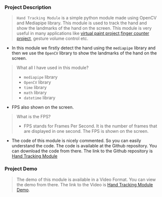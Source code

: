 ### Project Description

> `Hand Tracking Module` is a simple python module made using OpenCV and Mediapipe library. This module is used to track the hand and show the landmarks of the hand on the screen. This module is very useful in many applications like [virtual paint project](https://github.com/mnk17arts/myPython/tree/main/opencv/virtual-paint-project),[finger counter project](https://github.com/mnk17arts/myPython/tree/main/opencv/finger-counter-project), gesture volume control etc.

+ In this module we firstly detect the hand using the `mediapipe` library and then we use the `OpenCV` library to show the landmarks of the hand on the screen.

> What all I have used in this module?
>  * `mediapipe` library
>  * `OpenCV` library
>  * `time` library
>  * `math` library
>  * `datetime` library

+ FPS also shown on the screen. 

> What is the FPS?
>  * FPS stands for Frames Per Second. It is the number of frames that are displayed in one second. The FPS is shown on the screen.

+ The code of this module is nicely commented. So you can easily understand the code. The code is available at the Github repository. You can download the code from there. The link to the Github repository is [Hand Tracking Module](https://github.com/mnk17arts/myPython/tree/main/opencv/hand-tracking-module)

### Project Demo

> The demo of this module is available in a Video Format. You can view the demo from there. The link to the Video is [Hand Tracking Module Demo](https://user-images.githubusercontent.com/71878747/118363886-08b8c680-b5b4-11eb-8cf2-2d22d5d2a4af.mp4).

